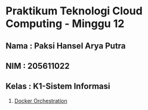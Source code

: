 Praktikum Teknologi Cloud Computing - Minggu 12
=====================

Nama : Paksi Hansel Arya Putra
--------
NIM : 205611022
--------
Kelas  : K1-Sistem Informasi
--------

1.  [Docker Orchestration](dockerorchestration.md)